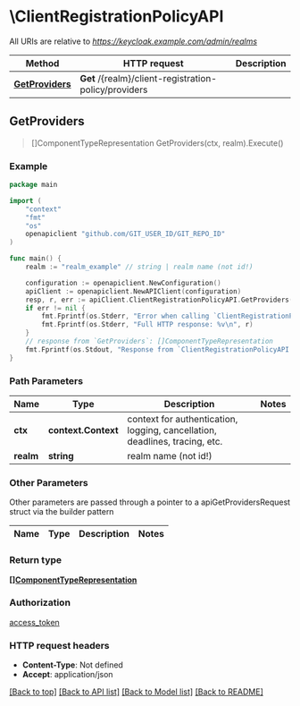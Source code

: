 # \ClientRegistrationPolicyAPI

All URIs are relative to *https://keycloak.example.com/admin/realms*

Method | HTTP request | Description
------------- | ------------- | -------------
[**GetProviders**](ClientRegistrationPolicyAPI.md#GetProviders) | **Get** /{realm}/client-registration-policy/providers | 



## GetProviders

> []ComponentTypeRepresentation GetProviders(ctx, realm).Execute()





### Example

```go
package main

import (
	"context"
	"fmt"
	"os"
	openapiclient "github.com/GIT_USER_ID/GIT_REPO_ID"
)

func main() {
	realm := "realm_example" // string | realm name (not id!)

	configuration := openapiclient.NewConfiguration()
	apiClient := openapiclient.NewAPIClient(configuration)
	resp, r, err := apiClient.ClientRegistrationPolicyAPI.GetProviders(context.Background(), realm).Execute()
	if err != nil {
		fmt.Fprintf(os.Stderr, "Error when calling `ClientRegistrationPolicyAPI.GetProviders``: %v\n", err)
		fmt.Fprintf(os.Stderr, "Full HTTP response: %v\n", r)
	}
	// response from `GetProviders`: []ComponentTypeRepresentation
	fmt.Fprintf(os.Stdout, "Response from `ClientRegistrationPolicyAPI.GetProviders`: %v\n", resp)
}
```

### Path Parameters


Name | Type | Description  | Notes
------------- | ------------- | ------------- | -------------
**ctx** | **context.Context** | context for authentication, logging, cancellation, deadlines, tracing, etc.
**realm** | **string** | realm name (not id!) | 

### Other Parameters

Other parameters are passed through a pointer to a apiGetProvidersRequest struct via the builder pattern


Name | Type | Description  | Notes
------------- | ------------- | ------------- | -------------


### Return type

[**[]ComponentTypeRepresentation**](ComponentTypeRepresentation.md)

### Authorization

[access_token](../README.md#access_token)

### HTTP request headers

- **Content-Type**: Not defined
- **Accept**: application/json

[[Back to top]](#) [[Back to API list]](../README.md#documentation-for-api-endpoints)
[[Back to Model list]](../README.md#documentation-for-models)
[[Back to README]](../README.md)

